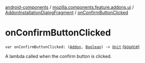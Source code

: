 [android-components](../../index.md) / [mozilla.components.feature.addons.ui](../index.md) / [AddonInstallationDialogFragment](index.md) / [onConfirmButtonClicked](./on-confirm-button-clicked.md)

# onConfirmButtonClicked

`var onConfirmButtonClicked: (`[`Addon`](../../mozilla.components.feature.addons/-addon/index.md)`, `[`Boolean`](https://kotlinlang.org/api/latest/jvm/stdlib/kotlin/-boolean/index.html)`) -> `[`Unit`](https://kotlinlang.org/api/latest/jvm/stdlib/kotlin/-unit/index.html) [(source)](https://github.com/mozilla-mobile/android-components/blob/master/components/feature/addons/src/main/java/mozilla/components/feature/addons/ui/AddonInstallationDialogFragment.kt#L63)

A lambda called when the confirm button is clicked.

